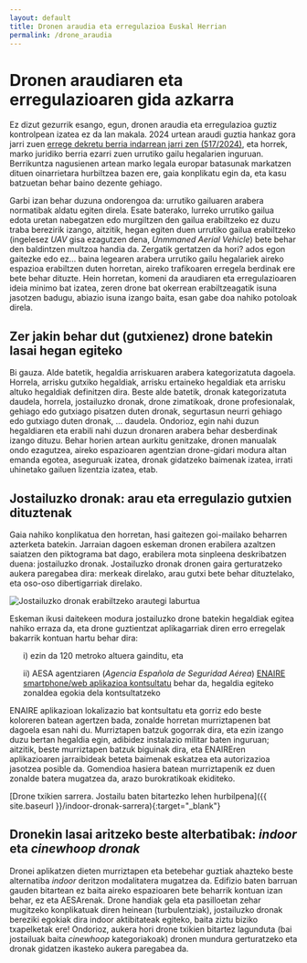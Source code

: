 ```yaml
---
layout: default
title: Dronen araudia eta erregulazioa Euskal Herrian
permalink: /drone_araudia
---
```


<h1 class="project-tagline"> Dronen araudiaren eta erregulazioaren gida azkarra</h1>

Ez dizut gezurrik esango, egun, dronen araudia eta erregulazioa guztiz kontrolpean izatea ez da lan makala. 2024 urtean araudi guztia hankaz gora jarri zuen
<a href="https://www.boe.es/diario_boe/txt.php?id=BOE-A-2024-11377" target="_blank" rel="noindex nofollow"> errege dekretu berria indarrean jarri zen (517/2024)</a>, eta horrek,
marko juridiko berria ezarri zuen urrutiko gailu hegalarien inguruan.
Berrikuntza nagusienen artean marko legala europar batasunak markatzen dituen oinarrietara hurbiltzea bazen ere, gaia konplikatu egin da, eta kasu batzuetan behar baino dezente gehiago.

Garbi izan behar duzuna ondorengoa da: urrutiko gailuaren arabera normatibak aldatu egiten direla.
Esate baterako, lurreko urrutiko gailua edota uretan nabegatzen edo murgiltzen den gailua erabiltzeko ez duzu traba berezirik izango, aitzitik,
hegan egiten duen urrutiko gailua erabiltzeko (ingelesez _UAV_ gisa ezagutzen dena, _Unmmaned Aerial Vehicle_) bete behar den baldintzen multzoa handia da.
Zergatik gertatzen da hori? ados egon gaitezke edo ez...
baina legearen arabera urrutiko gailu hegalariek aireko espazioa erabiltzen duten horretan, aireko trafikoaren erregela berdinak ere bete behar dituzte.
Hein horretan, komeni da araudiaren eta erregulazioaren ideia minimo bat izatea, zeren drone bat okerrean erabiltzeagatik isuna jasotzen badugu, abiazio isuna izango baita, esan gabe doa nahiko potoloak direla.

<h2 class="project-tagline"> Zer jakin behar dut (gutxienez) drone batekin lasai hegan egiteko</h2>

Bi gauza. Alde batetik, hegaldia arriskuaren arabera kategorizatuta dagoela. Horrela, arrisku gutxiko hegaldiak, arrisku ertaineko hegaldiak eta arrisku altuko hegaldiak definitzen dira. Beste alde batetik, dronak kategorizatuta daudela, horrela, jostailuzko dronak, drone zimatikoak, drone profesionalak, gehiago edo gutxiago pisatzen duten dronak, segurtasun neurri gehiago edo gutxiago duten dronak, ... daudela. Ondorioz, egin nahi duzun hegaldiaren eta erabili nahi duzun dronaren arabera behar desberdinak izango dituzu. Behar horien artean aurkitu genitzake, dronen manualak ondo ezagutzea, aireko espazioaren agentzian drone-gidari modura altan emanda egotea, aseguruak izatea, dronak gidatzeko baimenak izatea, irrati uhinetako gailuen lizentzia izatea, etab.

<h2 id="drone_jostailu" class="project-tagline"> Jostailuzko dronak: arau eta erregulazio gutxien dituztenak</h2>

Gaia nahiko konplikatua den horretan, hasi gaitezen goi-mailako beharren azterketa batekin. Jarraian dagoen eskeman dronen erabilera azaltzen saiatzen den piktograma bat dago, erabilera mota sinpleena deskribatzen duena: jostailuzko dronak. Jostailuzko dronak dronen gaira gerturatzeko aukera paregabea dira: merkeak direlako, arau gutxi bete behar dituztelako, eta oso-oso dibertigarriak direlako.

<img class="xournal-image" src="{{ site.baseurl }}/assets/img/arauak/piktograma_araudia_erregulazioa.png-1.png" alt="Jostailuzko dronak erabiltzeko arautegi laburtua" />

Eskeman ikusi daitekeen modura jostailuzko drone batekin hegaldiak egitea nahiko erraza da, eta drone guztientzat aplikagarriak diren erro erregelak bakarrik kontuan hartu behar dira:
<ol> i) ezin da 120 metroko altuera gainditu, eta </ol>
<ol> ii) AESA agentziaren (<i>Agencia Española de Seguridad Aérea</i>) <a href="https://drones.enaire.es/" target="blank" rel="noindex nofollow">ENAIRE smartphone/web aplikazioa kontsultatu</a> behar da, hegaldia egiteko zonaldea egokia dela kontsultatzeko
</ol>

ENAIRE aplikazioan lokalizazio bat kontsultatu eta gorriz edo beste koloreren batean agertzen bada, zonalde horretan murriztapenen bat dagoela esan nahi du. Murriztapen batzuk gogorrak dira, eta ezin izango duzu bertan hegaldia egin, adibidez instalazio militar baten inguruan; aitzitik, beste murriztapen batzuk biguinak dira, eta ENAIREren aplikazioaren jarraibideak beteta baimenak eskatzea eta autorizazioa jasotzea posible da. Gomendioa hasiera batean murriztapenik ez duen zonalde batera mugatzea da, arazo burokratikoak ekiditeko.

[Drone txikien sarrera. Jostailu baten bitartezko lehen hurbilpena]({{ site.baseurl }}/indoor-dronak-sarrera){:target="_blank"}

<h2 id="indoor_drone" class="project-tagline">Dronekin lasai aritzeko beste alterbatibak: <i> indoor</i> eta <i>cinewhoop dronak</i></h2>

Dronei aplikatzen dieten murriztapen eta betebehar guztiak ahazteko beste alternatiba _indoor_ deritzon modalitatera mugatzea da. Edifizio baten barruan gauden bitartean ez baita aireko espazioaren bete beharrik kontuan izan behar, ez eta AESArenak. Drone handiak gela eta pasilloetan zehar mugitzeko konplikatuak diren heinean (turbulentziak), jostailuzko dronak bereziki egokiak dira indoor aktibitateak egiteko, baita ziztu biziko txapelketak ere! Ondorioz, aukera hori drone txikien bitartez lagunduta (bai jostailuak baita _cinewhoop_ kategoriakoak) dronen mundura gerturatzeko eta dronak gidatzen ikasteko aukera paregabea da.











